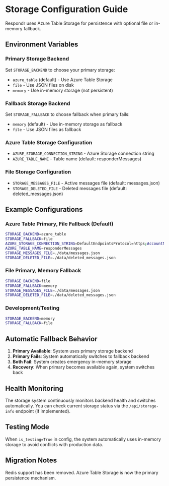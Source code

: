 # Storage Configuration Guide

Respondr uses Azure Table Storage for persistence with optional file or in-memory fallback.

## Environment Variables

### Primary Storage Backend
Set `STORAGE_BACKEND` to choose your primary storage:
- `azure_table` (default) - Use Azure Table Storage
- `file` - Use JSON files on disk
- `memory` - Use in-memory storage (not persistent)

### Fallback Storage Backend
Set `STORAGE_FALLBACK` to choose fallback when primary fails:
- `memory` (default) - Use in-memory storage as fallback
- `file` - Use JSON files as fallback

### Azure Table Storage Configuration
- `AZURE_STORAGE_CONNECTION_STRING` - Azure Storage connection string
- `AZURE_TABLE_NAME` - Table name (default: responderMessages)

### File Storage Configuration
- `STORAGE_MESSAGES_FILE` - Active messages file (default: messages.json)
- `STORAGE_DELETED_FILE` - Deleted messages file (default: deleted_messages.json)

## Example Configurations

### Azure Table Primary, File Fallback (Default)
```bash
STORAGE_BACKEND=azure_table
STORAGE_FALLBACK=file
AZURE_STORAGE_CONNECTION_STRING=DefaultEndpointsProtocol=https;AccountName=...
AZURE_TABLE_NAME=responderMessages
STORAGE_MESSAGES_FILE=./data/messages.json
STORAGE_DELETED_FILE=./data/deleted_messages.json
```

### File Primary, Memory Fallback
```bash
STORAGE_BACKEND=file
STORAGE_FALLBACK=memory
STORAGE_MESSAGES_FILE=./data/messages.json
STORAGE_DELETED_FILE=./data/deleted_messages.json
```

### Development/Testing
```bash
STORAGE_BACKEND=memory
STORAGE_FALLBACK=file
```

## Automatic Fallback Behavior

1. **Primary Available**: System uses primary storage backend
2. **Primary Fails**: System automatically switches to fallback backend
3. **Both Fail**: System creates emergency in-memory storage
4. **Recovery**: When primary becomes available again, system switches back

## Health Monitoring

The storage system continuously monitors backend health and switches automatically.
You can check current storage status via the `/api/storage-info` endpoint (if implemented).

## Testing Mode

When `is_testing=True` in config, the system automatically uses in-memory storage
to avoid conflicts with production data.

## Migration Notes

Redis support has been removed. Azure Table Storage is now the primary persistence mechanism.